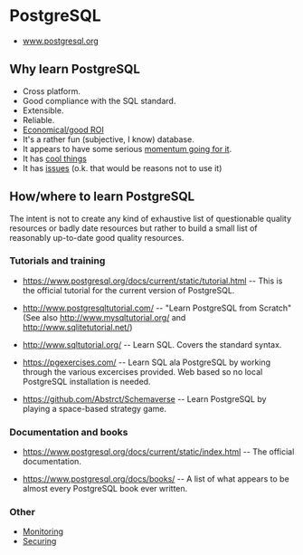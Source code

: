 # PostgreSQL

 * www.postgresql.org

## Why learn PostgreSQL

 * Cross platform.
 * Good compliance with the SQL standard.
 * Extensible.
 * Reliable.
 * [Economical/good ROI](https://www.enterprisedb.com/resources/white-papers/economic-and-business-advantages-edb-postgres-database-solutions)
 * It's a rather fun (subjective, I know) database.
 * It appears to have some serious [momentum going for it](popularity.md).
 * It has [cool things](postgresql-rocks.md)
 * It has [issues](postgresql-sucks.md) (o.k. that would be reasons not to use it)

## How/where to learn PostgreSQL

The intent is not to create any kind of exhaustive list of questionable
quality resources or badly date resources but rather to build a small
list of reasonably up-to-date good quality resources.

### Tutorials and training

 * https://www.postgresql.org/docs/current/static/tutorial.html -- This
    is the official tutorial for the current version of PostgreSQL.

 * http://www.postgresqltutorial.com/ -- "Learn PostgreSQL from Scratch"
    (See also http://www.mysqltutorial.org/ and http://www.sqlitetutorial.net/)

 * http://www.sqltutorial.org/ -- Learn SQL. Covers the standard syntax.

 * https://pgexercises.com/ -- Learn SQL ala PostgreSQL by working
    through the various excercises provided. Web based so no local
    PostgreSQL installation is needed.

 * https://github.com/Abstrct/Schemaverse -- Learn PostgreSQL by
    playing a space-based strategy game.

### Documentation and books

 * https://www.postgresql.org/docs/current/static/index.html -- The
    official documentation.

 * https://www.postgresql.org/docs/books/ -- A list of what appears to
    be almost every PostgreSQL book ever written.

### Other

 * [Monitoring](monitoring.md)
 * [Securing](securing.md)
